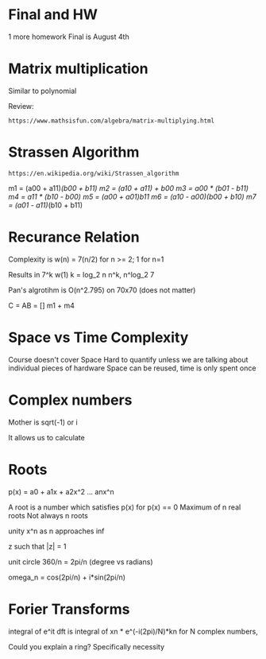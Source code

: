 # Final and HW
1 more homework
Final is August 4th

# Matrix multiplication
Similar to polynomial

Review:
```
https://www.mathsisfun.com/algebra/matrix-multiplying.html
```
# Strassen Algorithm

```
https://en.wikipedia.org/wiki/Strassen_algorithm
```
m1 = (a00 + a11)*(b00 + b11)
m2 = (a10 + a11) + b00
m3 = a00 * (b01 - b11)
m4 = a11 * (b10 - b00)
m5 = (a00 + a01)*b11
m6 = (a10 - a00)*(b00 + b10)
m7 = (a01 - a11)*(b10 + b11)

# Recurance Relation

Complexity is w(n) = 7(n/2) for n >= 2; 1 for n=1

Results in 7^k w(1)
k = log_2 n
n^k,
n^log_2 7

Pan's algrotihm is O(n^2.795) on 70x70 (does not matter)


C = AB = []
m1 + m4

# Space vs Time Complexity
Course doesn't cover Space
Hard to quantify unless we are talking about individual pieces of hardware
Space can be reused, time is only spent once


# Complex numbers
Mother is sqrt(-1) or i

It allows us to calculate

# Roots
p(x) = a0 + a1x + a2x^2 ... anx^n

A root is a number which satisfies p(x) for p(x) == 0
Maximum of n real roots
Not always n roots

unity x^n as n approaches inf

z such that |z| = 1

unit circle
360/n = 2pi/n (degree vs radians)

omega_n = cos(2pi/n) + i*sin(2pi/n)

# Forier Transforms
integral of e^it
dft is integral of xn * e^(-i(2pi)/N)*kn
for N complex numbers,

Could you explain a ring? Specifically necessity
